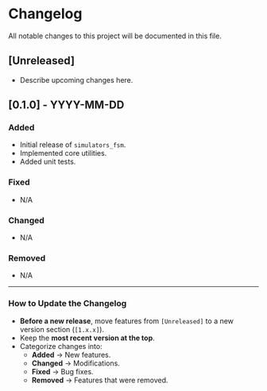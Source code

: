 # **Changelog**

All notable changes to this project will be documented in this file.

## **[Unreleased]**
- Describe upcoming changes here.

## **[0.1.0]** - YYYY-MM-DD
### **Added**
- Initial release of ` simulators_fsm `.
- Implemented core utilities.
- Added unit tests.

### **Fixed**
- N/A

### **Changed**
- N/A

### **Removed**
- N/A

---

### **How to Update the Changelog**
- **Before a new release**, move features from `[Unreleased]` to a new version section (`[1.x.x]`).
- Keep the **most recent version at the top**.
- Categorize changes into:
  - **Added** → New features.
  - **Changed** → Modifications.
  - **Fixed** → Bug fixes.
  - **Removed** → Features that were removed.
